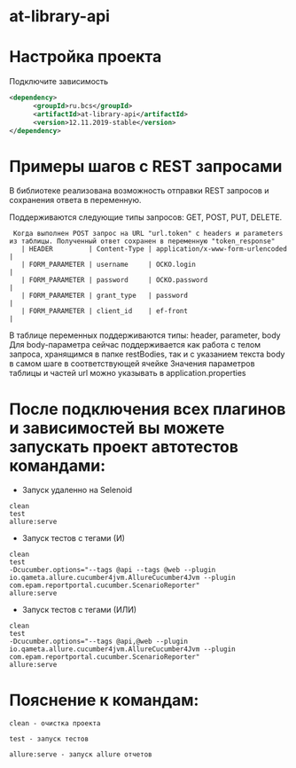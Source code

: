 at-library-api
=========================

Настройка проекта
====================
Подключите зависимость
```xml
<dependency>
      <groupId>ru.bcs</groupId>
      <artifactId>at-library-api</artifactId>
      <version>12.11.2019-stable</version>
</dependency>
```

Примеры шагов с REST запросами
=======================

В библиотеке реализована возможность отправки REST запросов и сохранения ответа в переменную.

Поддерживаются следующие типы запросов: GET, POST, PUT, DELETE.
   ```gherkin
    Когда выполнен POST запрос на URL "url.token" с headers и parameters из таблицы. Полученный ответ сохранен в переменную "token_response"
      | HEADER         | Content-Type | application/x-www-form-urlencoded |
      | FORM_PARAMETER | username     | ОСКО.login                        |
      | FORM_PARAMETER | password     | ОСКО.password                     |
      | FORM_PARAMETER | grant_type   | password                          |
      | FORM_PARAMETER | client_id    | ef-front                          |
  ```
В таблице переменных поддерживаются типы: header, parameter, body
Для body-параметра сейчас поддерживается как работа с телом запроса, хранящимся в папке restBodies, так и с указанием текста body в самом шаге в соответствующей ячейке
Значения параметров таблицы и частей url можно указывать в application.properties

После подключения всех плагинов и зависимостей вы можете запускать проект автотестов командами:
=========================


- Запуск удаленно на Selenoid
```mvn
clean 
test 
allure:serve
```
- Запуск тестов с тегами (И)
```mvn
clean 
test 
-Dcucumber.options="--tags @api --tags @web --plugin io.qameta.allure.cucumber4jvm.AllureCucumber4Jvm --plugin com.epam.reportportal.cucumber.ScenarioReporter"
allure:serve 
```

- Запуск тестов с тегами (ИЛИ)
```mvn
clean
test
-Dcucumber.options="--tags @api,@web --plugin io.qameta.allure.cucumber4jvm.AllureCucumber4Jvm --plugin com.epam.reportportal.cucumber.ScenarioReporter"
allure:serve 
```

Пояснение к командам:
=========================

```mvn
clean - очистка проекта
```

```mvn
test - запуск тестов
```

```mvn
allure:serve - запуск allure отчетов
```
